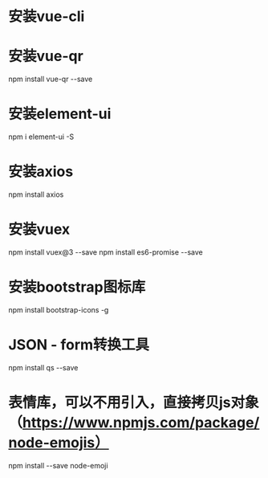 # 安装vue-cli

# 安装vue-qr
npm install vue-qr --save

# 安装element-ui
npm i element-ui -S  

# 安装axios
npm install axios

# 安装vuex
npm install vuex@3 --save 
npm install es6-promise --save

# 安装bootstrap图标库
npm install bootstrap-icons -g

# JSON - form转换工具
npm install qs --save 

# 表情库，可以不用引入，直接拷贝js对象（https://www.npmjs.com/package/node-emojis）
npm install --save node-emoji
